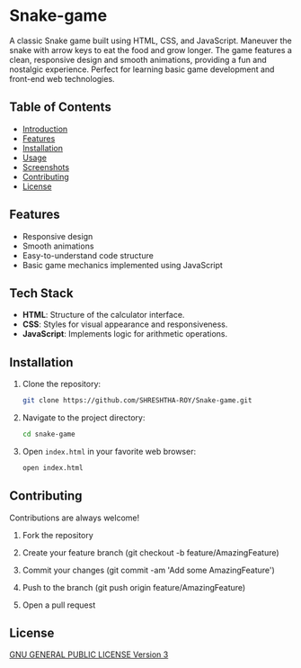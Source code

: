 
# Snake-game

A classic Snake game built using HTML, CSS, and JavaScript. Maneuver the snake with arrow keys to eat the food and grow longer. The game features a clean, responsive design and smooth animations, providing a fun and nostalgic experience. Perfect for learning basic game development and front-end web technologies.

## Table of Contents
- [Introduction](#introduction)
- [Features](#features)
- [Installation](#installation)
- [Usage](#usage)
- [Screenshots](#screenshots)
- [Contributing](#contributing)
- [License](#license)

## Features
- Responsive design
- Smooth animations
- Easy-to-understand code structure
- Basic game mechanics implemented using JavaScript

## Tech Stack

- **HTML**: Structure of the calculator interface.
- **CSS**: Styles for visual appearance and responsiveness.
- **JavaScript**: Implements logic for arithmetic operations.

## Installation
1. Clone the repository:
    ```bash
    git clone https://github.com/SHRESHTHA-ROY/Snake-game.git
    ```
2. Navigate to the project directory:
    ```bash
    cd snake-game
    ```
3. Open `index.html` in your favorite web browser:
    ```bash
    open index.html
    ```

## Contributing

Contributions are always welcome!

1. Fork the repository

2. Create your feature branch (git checkout -b feature/AmazingFeature)

3. Commit your changes (git commit -am 'Add some AmazingFeature')

4. Push to the branch (git push origin feature/AmazingFeature)

5. Open a pull request


## License

[ GNU GENERAL PUBLIC LICENSE Version 3](https://choosealicense.com/licenses/gpl-3.0/)

